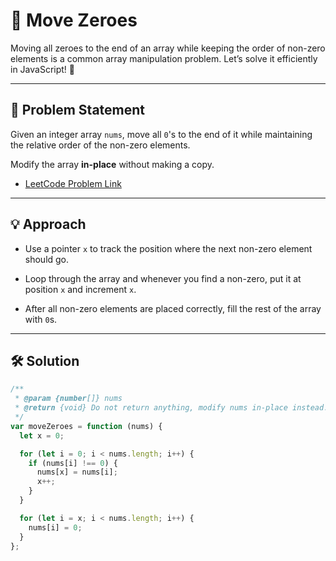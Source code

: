 # 🧼 Move Zeroes

Moving all zeroes to the end of an array while keeping the order of non-zero elements is a common array manipulation problem. Let’s solve it efficiently in JavaScript! 🚀

---

## 📝 Problem Statement

Given an integer array `nums`, move all `0`'s to the end of it while maintaining the relative order of the non-zero elements.

Modify the array **in-place** without making a copy.

- [LeetCode Problem Link](https://leetcode.com/problems/move-zeroes/description/)

---

## 💡 Approach

- Use a pointer `x` to track the position where the next non-zero element should go.

- Loop through the array and whenever you find a non-zero, put it at position `x` and increment `x`.

- After all non-zero elements are placed correctly, fill the rest of the array with `0`s.

---

## 🛠️ Solution

```js
/**
 * @param {number[]} nums
 * @return {void} Do not return anything, modify nums in-place instead.
 */
var moveZeroes = function (nums) {
  let x = 0;

  for (let i = 0; i < nums.length; i++) {
    if (nums[i] !== 0) {
      nums[x] = nums[i];
      x++;
    }
  }

  for (let i = x; i < nums.length; i++) {
    nums[i] = 0;
  }
};
```
